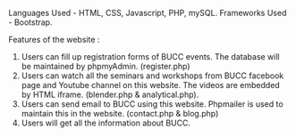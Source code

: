Languages Used - HTML, CSS, Javascript, PHP, mySQL.
Frameworks Used - Bootstrap.

Features of the website :
1. Users can fill up registration forms of BUCC events. The database will be maintained by phpmyAdmin. (register.php)
2. Users can watch all the seminars and workshops from BUCC facebook page and Youtube channel on this website. The videos are embedded by HTML iframe. (blender.php &    analytical.php).
3. Users can send email to BUCC using this website. Phpmailer is used to maintain this in the website. (contact.php & blog.php)
4. Users will get all the information about BUCC.

